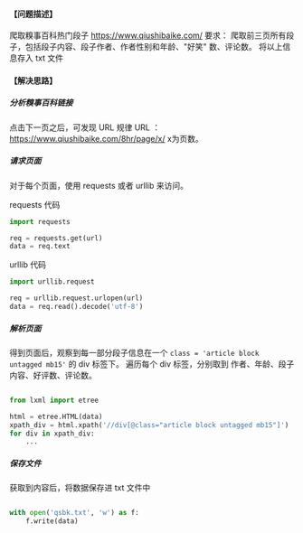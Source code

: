 #### 【问题描述】
爬取糗事百科热门段子 https://www.qiushibaike.com/
要求：
爬取前三页所有段子，包括段子内容、段子作者、作者性别和年龄、"好笑" 数、评论数。
将以上信息存入 txt 文件

#### 【解决思路】

##### 分析糗事百科链接

点击下一页之后，可发现 URL 规律
URL ： https://www.qiushibaike.com/8hr/page/x/   x为页数。

##### 请求页面

对于每个页面，使用 requests 或者 urllib 来访问。

requests 代码

```python
import requests

req = requests.get(url)
data = req.text

```

urllib 代码

```python
import urllib.request

req = urllib.request.urlopen(url)
data = req.read().decode('utf-8')

```


##### 解析页面

得到页面后，观察到每一部分段子信息在一个 `class = 'article block untagged mb15'` 的 div 标签下。
遍历每个 div 标签，分别取到 作者、年龄、段子内容、好评数、评论数。

```python

from lxml import etree

html = etree.HTML(data)
xpath_div = html.xpath('//div[@class="article block untagged mb15"]')
for div in xpath_div:
    ...

```

##### 保存文件

获取到内容后，将数据保存进 txt 文件中

```python

with open('qsbk.txt', 'w') as f:
    f.write(data)


```
